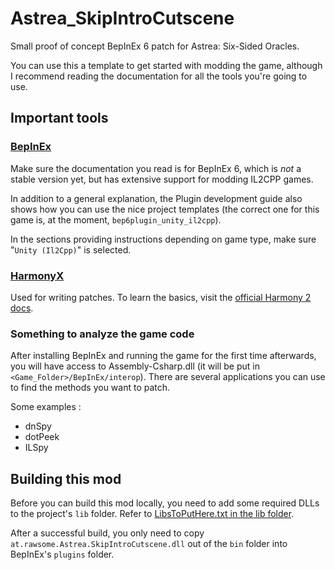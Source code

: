 # Astrea_SkipIntroCutscene
Small proof of concept BepInEx 6 patch for Astrea: Six-Sided Oracles.

You can use this a template to get started with modding the game, although I recommend reading the documentation for all the tools you're going to use.

## Important tools

### [BepInEx](https://docs.bepinex.dev/master/articles/user_guide/installation/unity_il2cpp.html)

Make sure the documentation you read is for BepInEx 6, which is *not* a stable version yet, but has extensive support for modding IL2CPP games.

In addition to a general explanation, the Plugin development guide also shows how you can use the nice project templates (the correct one for this game is, at the moment, `bep6plugin_unity_il2cpp`).

In the sections providing instructions depending on game type, make sure "`Unity (Il2Cpp)`" is selected.

### [HarmonyX](https://github.com/BepInEx/HarmonyX/wiki)

Used for writing patches. To learn the basics, visit the [official Harmony 2 docs](https://harmony.pardeike.net/articles/intro.html).

### Something to analyze the game code

After installing BepInEx and running the game for the first time afterwards, you will have access to Assembly-Csharp.dll (it will be put in `<Game_Folder>/BepInEx/interop`). There are several applications you can use to find the methods you want to patch.

Some examples :
- dnSpy
- dotPeek
- ILSpy

## Building this mod

Before you can build this mod locally, you need to add some required DLLs to the project's `lib` folder. Refer to [LibsToPutHere.txt in the lib folder](/src/Astrea_SkipIntroCutscene/lib/LibsToPutHere.txt).

After a successful build, you only need to copy `at.rawsome.Astrea.SkipIntroCutscene.dll` out of the `bin` folder into BepInEx's `plugins` folder.
